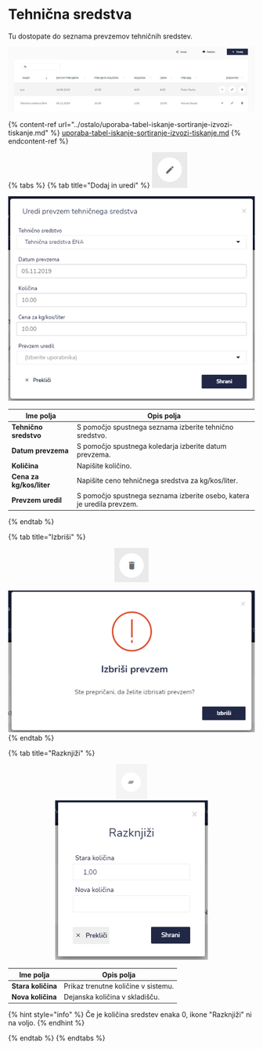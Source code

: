 # Tehnična sredstva

Tu dostopate do seznama prevzemov tehničnih sredstev.

![](../.gitbook/assets/Skladisce_tehnicna_sredstva_pogled.PNG)

{% content-ref url="../ostalo/uporaba-tabel-iskanje-sortiranje-izvozi-tiskanje.md" %}
[uporaba-tabel-iskanje-sortiranje-izvozi-tiskanje.md](../ostalo/uporaba-tabel-iskanje-sortiranje-izvozi-tiskanje.md)
{% endcontent-ref %}

{% tabs %}
{% tab title="Dodaj in uredi" %}
![Ikona za urejanje](<../.gitbook/assets/Knjiga_ikona_pisalo (2).png>)

![](../.gitbook/assets/Skladisce_tehnicna_sredstva_uredi.PNG)

| Ime polja                | Opis polja                                                             |
| ------------------------ | ---------------------------------------------------------------------- |
| **Tehnično sredstvo**    | S pomočjo spustnega seznama izberite tehnično sredstvo.                |
| **Datum prevzema**       | S pomočjo spustnega koledarja izberite datum prevzema.                 |
| **Količina**             | Napišite količino.                                                     |
| **Cena za kg/kos/liter** | Napišite ceno tehničnega sredstva za kg/kos/liter.                     |
| **Prevzem uredil**       | S pomočjo spustnega seznama izberite osebo, katera je uredila prevzem. |
{% endtab %}

{% tab title="Izbriši" %}
<div align="center"><img src="../.gitbook/assets/Knjiga_ikona_izbris.png" alt="Ikona za brisanje"></div>

![](../.gitbook/assets/Skladisce_izbrisi.PNG)
{% endtab %}

{% tab title="Razknjiži" %}


<div align="center"><img src="../.gitbook/assets/razknjizi_ikona.png" alt="Ikona za razknjižitev"></div>

<div align="center"><img src="../.gitbook/assets/Skladisce_gasilna_redstva_raknjizi.PNG" alt=""></div>

| Ime polja          | Opis polja                          |
| ------------------ | ----------------------------------- |
| **Stara količina** | Prikaz trenutne količine v sistemu. |
| **Nova količina**  | Dejanska količina v skladišču.      |

{% hint style="info" %}
Če je količina sredstev enaka 0, ikone "Razknjiži" ni na voljo.
{% endhint %}


{% endtab %}
{% endtabs %}





